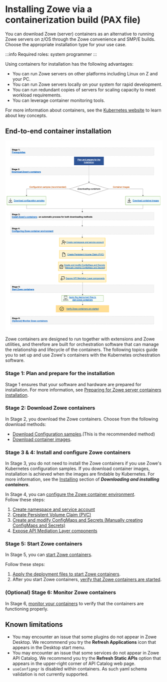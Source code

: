 # Installing Zowe via a containerization build (PAX file)

You can download Zowe (server) containers as an alternative to running Zowe servers on z/OS through the Zowe convenience and SMP/E builds. Choose the appropriate installation type for your use case.

:::info Required roles: system programmer
:::

Using containers for installation has the following advantages:

* You can run Zowe servers on other platforms including Linux on Z and your PC.
* You can run Zowe servers locally on your system for rapid development.
* You can run redundant copies of servers for scaling capacity to meet workload requirements.
* You can leverage container monitoring tools.

For more information about containers, see the [Kubernetes website](https://kubernetes.io/docs/concepts/overview/what-is-kubernetes/) to learn about key concepts.

## End-to-end container installation

![Container installation](../images/install/containerization-install.png)

Zowe containers are designed to run together with extensions and Zowe utilities, and therefore are built for orchestration software that can manage the relationship and lifecycle of the containers. The following topics guide you to set up and use Zowe's containers with the Kubernetes orchestration software.

### Stage 1: Plan and prepare for the installation

Stage 1 ensures that your software and hardware are prepared for installation. For more information, see [Preparing for Zowe server containers installation](k8s-prereqs.md).

### Stage 2: Download Zowe containers

In Stage 2, you download the Zowe containers. Choose from the following download methods:

* [Download Configuration samples](../user-guide/k8s-downloading#downloading-configuration-samples).(This is the recommended method) 
* [Download container images](../user-guide/k8s-downloading#downloading-container-images).

### Stage 3 & 4: Install and configure Zowe containers

In Stage 3, you do not need to install the Zowe containers if you use Zowe's Kubernetes configuration samples. If you download container images, installation is achieved when the images are findable by Kubernetes. For more information, see the [Installing](../user-guide/k8s-downloading/#installing) section of **_Downloading and installing containers_**.

In Stage 4, you can [configure the Zowe container environment](../user-guide/k8s-config.md).  
Follow these steps:

1. [Create namespace and service account](../user-guide/k8s-config#1-create-namespace-and-service-account)
2. [Create Persistent Volume Claim (PVC)](../user-guide/k8s-config#2-create-persistent-volume-claim-pvc)
3. [Create and modify ConfigMaps and Secrets (Manually creating ConfigMaps and Secrets)](../user-guide/k8s-config#3-create-and-modify-configmaps-and-secrets)
4. [Expose API Mediation Layer components](../user-guide/k8s-config#4-expose-api-mediation-layer-components)

### Stage 5: Start Zowe containers

In Stage 5, you can [start Zowe containers](../user-guide/k8s-using/#starting-zowe-containers).  

Follow these steps:
1. [Apply the deployment files to start Zowe containers](../user-guide/k8s-using#starting-zowe-containers). 
2. After you start Zowe containers, [verify that Zowe containers are started](../user-guide/k8s-using#verifying-zowe-containers).

### (Optional) Stage 6: Monitor Zowe containers

In Stage 6, [monitor your containers](../user-guide/k8s-using#monitoring-zowe-containers) to verify that the containers are functioning properly.

## Known limitations

* You may encounter an issue that some plugins do not appear in Zowe Desktop. We recommnend you try the **Refresh Applications** icon that appears in the Desktop start menu.
* You may encounter an issue that some services do not appear in Zowe API Catalog. We recommend you try the **Refresh Static APIs** option that appears in the upper-right corner of API Catalog web page.
* `useConfigmgr` is disabled within containers. As such yaml schema validation is not currently supported.

